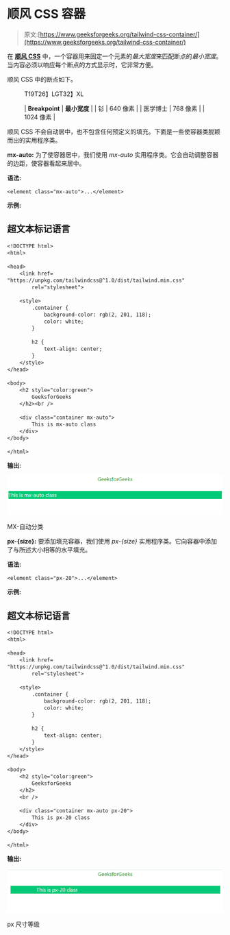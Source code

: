 # 顺风 CSS 容器

> 原文:[https://www.geeksforgeeks.org/tailwind-css-container/](https://www.geeksforgeeks.org/tailwind-css-container/)

在 [**顺风 CSS**](https://www.geeksforgeeks.org/css-tailwind-introduction/) 中，一个容器用来固定一个元素的*最大宽度*来匹配断点的*最小宽度*。当内容必须以响应每个断点的方式显示时，它非常方便。

顺风 CSS 中的断点如下。

<figure class="table">T19T26】LGT32】XL

| **Breakpoint** | **最小宽度** |
| 钐 | 640 像素 |
| 医学博士 | 768 像素 |
| 1024 像素 |

</figure>

顺风 CSS 不会自动居中，也不包含任何预定义的填充。下面是一些使容器类脱颖而出的实用程序类。

**mx-auto:** 为了使容器居中，我们使用 *mx-auto* 实用程序类。它会自动调整容器的边距，使容器看起来居中。

**语法:**

```
<element class="mx-auto">...</element>
```

**示例:**

## 超文本标记语言

```
<!DOCTYPE html>
<html>

<head>
    <link href=
"https://unpkg.com/tailwindcss@^1.0/dist/tailwind.min.css"
        rel="stylesheet">

    <style>
        .container {
            background-color: rgb(2, 201, 118);
            color: white;
        }

        h2 {
            text-align: center;
        }
    </style>
</head>

<body>
    <h2 style="color:green">
        GeeksforGeeks
    </h2><br />

    <div class="container mx-auto">
        This is mx-auto class
    </div>
</body>

</html>
```

**输出:**

![](img/faf2e352fa060d5ce890cc33142e5ce6.png)

MX-自动分类

**px-{size}:** 要添加填充容器，我们使用 *px-{size}* 实用程序类。它向容器中添加了与所述大小相等的水平填充。

**语法:**

```
<element class="px-20">...</element>
```

**示例:**

## 超文本标记语言

```
<!DOCTYPE html>
<html>

<head>
    <link href=
"https://unpkg.com/tailwindcss@^1.0/dist/tailwind.min.css"
        rel="stylesheet">

    <style>
        .container {
            background-color: rgb(2, 201, 118);
            color: white;
        }

        h2 {
            text-align: center;
        }
    </style>
</head>

<body>
    <h2 style="color:green">
        GeeksforGeeks
    </h2>
    <br />

    <div class="container mx-auto px-20">
        This is px-20 class
    </div>
</body>

</html>
```

**输出:**

![](img/e52b9b6fcb7f4843fa3f391a749e1ace.png)

px 尺寸等级
